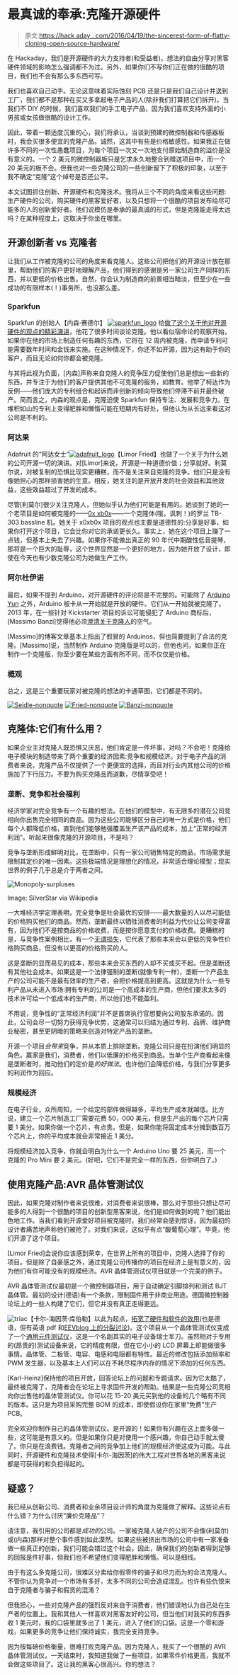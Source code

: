 # 最真诚的奉承:克隆开源硬件

> 原文:[https://hack aday . com/2016/04/19/the-sincerest-form-of-flatty-cloning-open-source-hardware/](https://hackaday.com/2016/04/19/the-sincerest-form-of-flattery-cloning-open-source-hardware/)

在 Hackaday，我们是开源硬件的大力支持者(和受益者)。想法的自由分享对黑客硬件领域的影响怎么强调都不为过。另外，如果你们不写你们正在做的很酷的项目，我们也不会有那么多东西可写。

我们也喜欢自己动手。无论这意味着实际蚀刻 PCB 还是只是我们自己设计并送到工厂，我们都不是那种在买又多拿起电子产品的人(除非我们打算把它们拆开)。当我们不 DIY 的时候，我们喜欢我们的手工电子产品，因为我们喜欢支持外面的小男孩或女孩做很酷的设计工作。

因此，带着一颗适度沉重的心，我们将承认，当谈到预建的微控制器和传感器板时，我会买很多便宜的克隆产品。诚然，这其中有些是价格敏感性。如果我正在做许多不同的一次性愚蠢项目，为每个项目一次又一次地支付原始制造商的溢价是没有意义的。一个 2 美元的微控制器板只是乞求永久地整合到赠送项目中，而一个 20 美元的板不会。但我也对一些克隆公司的一些创新留下了积极的印象，以至于我不确定“克隆”这个绰号是否还公平。

本文试图抓住创新、开源硬件和克隆技术。我将从三个不同的角度来看这些问题:生产硬件的公司，购买硬件的黑客爱好者，以及只想将一个很酷的项目发布给尽可能多的人的创新爱好者。他们说模仿是奉承的最真诚的形式，但是克隆能走得太远吗？在某种程度上，这取决于你坐在哪里。

## 开源创新者 vs 克隆者

让我们从工作被克隆的公司的角度来看克隆人。这些公司把他们的开源设计放在那里，帮助他们的客户更好地理解产品，他们得到的感谢是另一家公司生产同样的东西，并以更低的价格出售。自然，你会认为制造商的前景相当暗淡，但至少在一些成功的有限样本(！)事务所，也没那么差。

### Sparkfun

Sparkfun 的创始人【内森·赛德尔】 [![sparkfun_logo](../Images/0a8305871d8d3ddf3f92484c24f50803.png)](You're%20going%20to%20get%20cloned%20anyway,%20but%20being%20forced%20to%20be%20competitive%20isn't%20a%20bad%20thing.) 给[做了这个关于他对开源硬件的观点的精彩演讲](https://www.youtube.com/watch?v=xGhj_lLNtd0)，他花了很多时间谈论克隆。他以看似宿命论的观察开始，如果你在他的市场上制造任何有趣的东西，它将在 12 周内被克隆，而申请专利可能需要数年时间和金钱来实施。在这种情况下，你还不如开源，因为这有助于你的客户，而且无论如何你都会被克隆。

与其将此视为负面，[内森]声称来自克隆人的竞争压力促使他们总是想出一些新的东西，并专注于为他们的客户提供其他不可克隆的服务，如教育。他举了柯达作为反例——他们庞大的专利组合和起诉而非创新的倾向导致他们停滞不前并最终破产。简而言之，内森的观点是，克隆迫使 Sparkfun 保持专注、发展和竞争力。在堆积如山的专利上变得肥胖和懒惰可能在短期内有好处，但他认为从长远来看这对公司是不利的。

### 阿达果

Adafruit 的“阿达女士”[![adafruit_logo](../Images/8b4fe9abc10c2aaef7f1541fdcfb5de7.png)](You're%20going%20to%20get%20cloned%20anyway,%20but%20being%20forced%20to%20be%20competitive%20isn't%20a%20bad%20thing.)【Limor Fried】也做了一个关于为什么她的公司开源一切的演讲。对[Limor]来说，开源是一种道德价值；分享就好。利莫尔说，对被复制的恐惧比现实更糟糕，而不是关注来自克隆的竞争。他们只是没有像她担心的那样损害她的生意。相反，她关注的是开放开发的社会效益和其他效益，这些效益超过了开发的成本。

尽管[利莫尔]很少关注克隆人，但她似乎认为他们可能是有用的。她谈到了她的一个老项目是如何被克隆的——[0x xb0x](http://www.ladyada.net/make/x0xb0x/)——一个克隆体(哦，讽刺！)的罗兰 TB-303 bassline 机。她关于 x0xb0x 项目的观点也主要是道德性的:分享是好事，如果你打开这个项目，它会比你对它的承诺更长久。事实上，她在这个项目上赚了一点钱，但基本上失去了兴趣。如果你不能做出真正的 90 年代中期酸性低音提琴，那将是一个巨大的耻辱，这个世界显然是一个更好的地方，因为她开放了设计，即使在今天也有少数克隆公司为她做生产工作。

### 阿尔杜伊诺

最后，如果不提到 Arduino，对开源硬件的评论将是不完整的。可能除了 [Arduino Yun](http://hackaday.com/2015/02/24/is-the-arduino-yun-open-hardware/) 之外，Arduino 板卡从一开始就是开放的硬件。它们从一开始就被克隆了。2013 年，在一些针对 Kickstarter 项目的诉讼可能侵犯了 Arduino 商标后，[Massimo Banzi]觉得他必须[澄清关于克隆人](https://blog.arduino.cc/2013/07/10/send-in-the-clones/)的空气。

[Massimo]的博客文章基本上指出了假冒的 Arduinos，但也简要提到了合法的克隆。[Massimo]说，当然制作 Arduino 克隆版是可以的，但他也问，如果你正在制作一个克隆版，你至少要在某些方面有所不同，而不仅仅是价格。

### 概观

总之，这是三个重要玩家对被克隆的想法的卡通草图，它们都是不同的。

 [![Seidle-nonquote](../Images/c60757c37458e2b464aef99a7d1e4aec.png "Seidle-nonquote")](https://hackaday.com/2016/04/19/the-sincerest-form-of-flattery-cloning-open-source-hardware/seidle-nonquote/)  [![Fried-nonquote](../Images/7bf783767f0e9fb400497e090cb685a3.png "Fried-nonquote")](https://hackaday.com/2016/04/19/the-sincerest-form-of-flattery-cloning-open-source-hardware/fried-nonquote/)  [![Banzi-nonquote](../Images/681ddf7be6dd829babdccd57c4b5d640.png "Banzi-nonquote")](https://hackaday.com/2016/04/19/the-sincerest-form-of-flattery-cloning-open-source-hardware/banzi-nonquote/) 

## 克隆体:它们有什么用？

如果企业主对克隆人既恐惧又厌恶，他们肯定是一件坏事，对吗？不会吧！克隆给电子模块的制造带来了两个重要的经济因素:竞争和规模经济。对于电子产品的消费者来说，克隆产品不仅提供了一个更便宜的选择，而且对行业内其他公司的价格施加了下行压力。不要为购买克隆品而道歉，尽情享受吧！

### 垄断、竞争和社会福利

经济学家对完全竞争有一个有趣的想法。在他们的模型中，有无限多的潜在公司竞相向你出售完全相同的商品。因为这些公司能够区分自己的唯一方式是价格，他们每个人都降低价格，直到他们能够勉强覆盖生产该产品的成本，加上“正常的经济利润”。听起来很像克隆的开源项目，不是吗？

竞争与垄断形成鲜明对比，在垄断中，只有一家公司销售特定的商品，市场需求是限制其定价的唯一因素。这些极端情况是理想化的情况，非常适合理论模型；现实世界的例子几乎总是介于两者之间。

![Monopoly-surpluses](../Images/3f75a5a980c96e6fff719869d130ebbf.png)

Image: SilverStar via Wikipedia

一大堆经济学定理表明，完全竞争是社会最优的安排——最大数量的人以尽可能低的价格购买他们的商品。然而，垄断最终以牺牲消费者的利益为代价让公司变得富有，因为他们不是按商品的价格收费，而是按你愿意支付的价格收费。更糟糕的是，与竞争性案例相比，有一个[无谓损失](https://en.wikipedia.org/wiki/Deadweight_loss)，它代表了那些本来会以更低的竞争性价格购买商品，但没有以更高的价格购买的人。

这是垄断的显而易见的成本，那些本来会买东西的人却不买或买不起。但是垄断还有其他社会成本。如果这是一个法律强制的垄断(就像专利一样)，垄断一个产品生产的公司可能不是最有效率的生产者，会把价格提高到更高。这就是为什么一些专利产品从未进入市场:拥有专利的公司是一个高成本的生产商，但他们要求太多的技术许可给一个低成本的生产商，所以他们也不能盈利。

不用说，竞争性的“正常经济利润”并不是首席执行官想要向公司股东承诺的。因此，公司会尽一切努力获得竞争优势，这通常可以归结为通过专利、品牌、维护商业秘密，甚至更阴暗的策略来创造对特定产品的垄断。

开源一个项目*会带来*竞争，并从本质上排除垄断。克隆公司只是在扮演他们明显的角色。赢家是我们，消费者，他们以低廉的价格买到商品。当单个生产商看起来像是垄断者时，推动他们的定价是*的好做法*。也许他们会降低价格，与我们分享更多的利润作为回应。

### 规模经济

在电子行业，众所周知，一个给定的部件做得越多，平均生产成本就越低。比方说，建立一个芯片制造工厂需要花费 50，000 美元，但是生产出的每个芯片只需要 1 美分。如果你做一个芯片，有点贵。但是，如果你能将固定成本分摊到数百万个芯片上，你的平均成本就会非常接近 1 美分。

将规模经济加入竞争，你就会明白为什么一个 Arduino Uno 要 25 美元，而一个克隆的 Pro Mini 要 2 美元。(好吧，它们不是完全一样的东西，但你明白了。)

## 使用克隆产品:AVR 晶体管测试仪

因此，如果克隆对制作者来说很难，对消费者来说很棒，那么对于那些只想让尽可能多的人得到一个很酷的项目的创新型黑客来说，他们是如何做到的呢？他们能出色地工作。当我们看到开源爱好项目被克隆时，我们经常会感到惊讶，因为最初的设计者痛苦地声称他们被抢了。对我们来说，这似乎有点“酸葡萄心理”。毕竟，他们开源了这个项目。

[Limor Fried]会说你应该感到荣幸，在世界上所有的项目中，克隆人选择了你的项目。但是除了自豪感之外，通过克隆公司传播你的项目在经济上是有意义的，因为他们有你可能没有的规模经济。AVR 晶体管测试仪项目就是一个完美的例子。

AVR 晶体管测试仪最初是一个微控制器项目，用于自动确定引脚排列和测试 BJT 晶体管。最初的设计(德语)有一个条款，限制固件用于非商业用途。德国微控制器论坛上的一些人构建了它们，但它并没有真正走得更远。

![triac](../Images/a66c70dff439040f4302db48c4836c47.png)【卡尔-海因茨·库伯勒】以此为起点，[拓宽了硬件和软件的效用](http://www.mikrocontroller.net/articles/AVR-Transistortester)(也是德语，但有英语 pdf 和[EEVblog 上的分裂讨论](http://www.eevblog.com/forum/testgear/$20-esr-lcr-transistor-npn-pnp-mosfet-meter/))。这个项目从一个晶体管测试仪变成了一个[通用元件测试仪](http://hackaday.com/2015/04/24/review-transistor-tester/)，这是一个名副其实的电子设备瑞士军刀。虽然相对于专用的(昂贵的)测试设备来说，它的精度有限，但在它小小的 LCD 屏幕上却能做很多事情。晶体管、二极管、电容、电感和电阻都有特性。最近的修改包括添加频率和 PWM 发生器，以及基本上人们可以在不耗尽程序内存的情况下添加的任何东西。

[Karl-Heinz]保持他的项目开放，回答论坛上的问题和专题请求。因为它太酷了，最终被克隆了，克隆者会在论坛上寻求固件开发的帮助。结果是一些克隆公司竞相向你出售他的晶体管测试仪。你可以花 15-20 美元买到他的设备的几个略有不同的版本。这只是为项目采购完整 BOM 的成本，即使假设你在家里“免费”生产 PCB。

完全欢迎你制作自己的晶体管测试仪。是开源的！如果你有兴趣在这上面多做一些，这可能是有意义的。但是如果你只是对使用一个感兴趣，你自己动手就太傻了。你只是在浪费钱。克隆者之间的竞争加上他们的规模经济使这成为可能。与此同时，开源硬件和克隆技术使得[卡尔-海因茨]的伟大工程对世界各地的黑客来说都是可获得的和负担得起的。

## 疑惑？

我已经从创新公司、消费者和业余项目设计师的角度为克隆做了解释。这些论点有什么错？为什么讨厌“廉价克隆品”？

请注意，我引用的公司都是*成功的*公司。一家被克隆人破产的公司不会像(利莫尔)或(内森)那样对整个事件感到如此漠然。如果这些被挤出市场的公司中有一家准备做一些真正的创新，我们可能会错过这个社会。因此，确保我们的创新者得到足够的回报是件好事，但我们也不希望他们变得肥胖和懒惰。可以是细线。

由于有这么多克隆公司，很难区分卖给你假零件的骗子和尽力而为的合法克隆人。不管你认为竞争对一个市场有多好，太多不同的公司会造成混乱。也许有些仇恨来自于克隆者与骗子和假货的混淆？

但我担心，一些对克隆产品的强烈反对来自于消费者，他们错误地认为自己处在生产者的位置上。我和其他人一样喜欢对黑客友好的公司，但当他们对我买的东西多收 1 美元时，我的口袋里就多出了 1 美元，进入了他们的口袋。这是一个零和游戏，如果更多的竞争让他们保持诚实，我完全支持竞争。

因为按每磅价格衡量，很难打败克隆产品。因为克隆人，我买了一个很酷的 AVR 晶体管测试仪。一天结束时，我知道我做了一些项目，如果零件价格更高，我就不会做这些项目了。这让我的黑客心很高兴。你的想法？